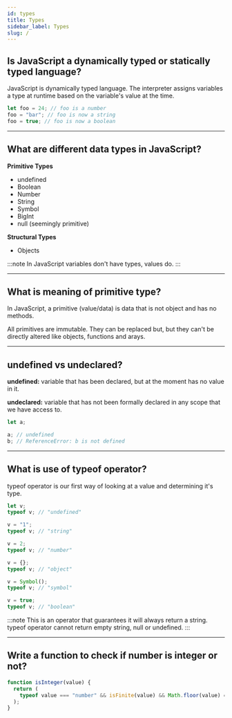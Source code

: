 ```yaml
---
id: types
title: Types
sidebar_label: Types
slug: /
---
```


## Is JavaScript a dynamically typed or statically typed language?

JavaScript is dynamically typed language. The interpreter assigns variables a type at runtime based on the variable's value at the time.

```js
let foo = 24; // foo is a number
foo = "bar"; // foo is now a string
foo = true; // foo is now a boolean
```

---

## What are different data types in JavaScript?

**Primitive Types**

- undefined
- Boolean
- Number
- String
- Symbol
- BigInt
- null (seemingly primitive)

**Structural Types**

- Objects

:::note
In JavaScript variables don't have types, values do.
:::

---

## What is meaning of primitive type?

In JavaScript, a primitive (value/data) is data that is not object and has no methods.

All primitives are immutable. They can be replaced but, but they can't be directly altered like objects, functions and arays.

---

## undefined vs undeclared?

**undefined:** variable that has been declared, but at the moment has no value in it.

**undeclared:** variable that has not been formally declared in any scope that we have access to.

```js
let a;

a; // undefined
b; // ReferenceError: b is not defined
```

---

## What is use of typeof operator?

typeof operator is our first way of looking at a value and determining it's type.

```js
let v;
typeof v; // "undefined"

v = "1";
typeof v; // "string"

v = 2;
typeof v; // "number"

v = {};
typeof v; // "object"

v = Symbol();
typeof v; // "symbol"

v = true;
typeof v; // "boolean"
```

:::note
This is an operator that guarantees it will always return a string. typeof operator cannot return empty string, null or undefined.
:::

---

## Write a function to check if number is integer or not?

```js
function isInteger(value) {
  return (
    typeof value === "number" && isFinite(value) && Math.floor(value) === value;
  );
}
```
